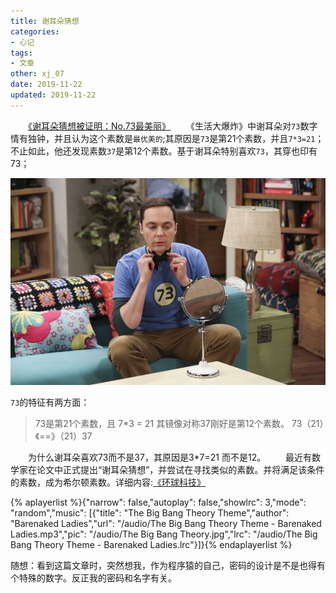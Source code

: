 ```yaml
---
title: 谢耳朵猜想
categories:
- 心记
tags:
- 文章
other: xj_07
date: 2019-11-22
updated: 2019-11-22
---
```

　　[《谢耳朵猜想被证明：No.73最美丽》][谢耳朵猜想被证明：No.73最美丽]
　　《生活大爆炸》中谢耳朵对`73`数字情有独钟，并且认为这个素数是`最优美的`;其原因是`73`是第21个素数，并且`7*3=21`；不止如此，他还发现素数`37`是第12个素数。基于谢耳朵特别喜欢`73`，其穿也印有73；
<div align="center">

![谢尔顿身穿印有“73”的上衣](/img/xj/2019112201.png)

</div>

`73`的特征有两方面：
> 73是第21个素数，且 7*3 = 21
> 其镜像对称37刚好是第12个素数。 73（21）《==》（21）37


　　为什么谢耳朵喜欢73而不是37，其原因是3*7=21 而不是12。
　　最近有数学家在论文中正式提出“谢耳朵猜想”，并尝试在寻找类似的素数。并将满足该条件的素数，成为希尔顿素数。详细内容:[《环球科技》][环球科技]



{% aplayerlist %}{"narrow": false,"autoplay": false,"showlrc": 3,"mode": "random","music": [{"title": "The Big Bang Theory Theme","author": "Barenaked Ladies","url": "/audio/The Big Bang Theory Theme - Barenaked Ladies.mp3","pic": "/audio/The Big Bang Theory.jpg","lrc": "/audio/The Big Bang Theory Theme - Barenaked Ladies.lrc"}]}{% endaplayerlist %}

随想：看到这篇文章时，突然想我，作为程序猿的自己，密码的设计是不是也得有个特殊的数字。反正我的密码和名字有关。



[谢耳朵猜想被证明：No.73最美丽]:https://huanqiukexue.com/a/qianyan/tianwen__wuli/2019/0508/28246.html
[环球科技]:https://huanqiukexue.com/a/qianyan/tianwen__wuli/2019/0508/28246.html

